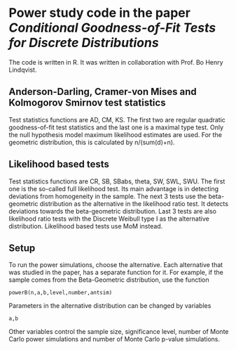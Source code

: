 # Power study code in the paper *Conditional Goodness-of-Fit Tests for Discrete Distributions*
The code is written in R. It was written in collaboration with Prof. Bo Henry Lindqvist.

## Anderson-Darling, Cramer-von Mises and Kolmogorov Smirnov test statistics
Test statistics functions are AD, CM, KS. The first two are regular quadratic goodness-of-fit test statistics and the last one is a maximal type test. Only the null hypothesis model maximum likelihood estimates are used. For the geometric distribution, this is calculated by n/(sum(d)+n).

## Likelihood based tests
Test statistics functions are CR, SB, SBabs, theta, SW, SWL, SWU. The first one is the so-called full likelihood test. Its main advantage is in detecting deviations from homogeneity in the sample. The next 3 tests use the beta-geometric distribution as the alternative in the likelihood ratio test. It detects deviations towards the beta-geometric distribution. Last 3 tests are also likelihood ratio tests with the Discrete Weibull type I as the alternative distribution. Likelihood based tests use MoM instead.

## Setup
To run the power simulations, choose the alternative. Each alternative that was studied in the paper, has a separate function for it. For example, if the sample comes from the Beta-Geometric distribution, use the function 
```
powerB(n,a,b,level,number,antsim)
```
Parameters in the alternative distribution can be changed by variables
```
a,b
```
Other variables control the sample size, significance level, number of Monte Carlo power simulations and number of Monte Carlo p-value simulations.
